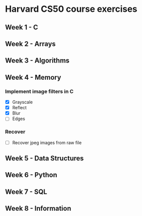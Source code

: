 # Harvard CS50 course exercises

## Week 1 - C

## Week 2 - Arrays  

## Week 3 - Algorithms  

## Week 4 - Memory  
### Implement image filters in C  
- [x] Grayscale
- [x] Reflect
- [x] Blur
- [ ] Edges
### Recover
- [ ] Recover jpeg images from raw file  

## Week 5 - Data Structures  

## Week 6 - Python

## Week 7 - SQL

## Week 8 - Information  


